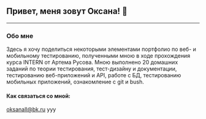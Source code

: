 ## Привет, меня зовут Оксана! 👋

---

### Обо мне 

   Здесь я хочу поделиться некоторыми элементами портфолио по веб- и мобильному тестированию, 
полученными мною в ходе прохождения курса INTERN от Артема Русова. Мною выполнено 20 домашних заданий
по теории тестирования, тест-дизайну и документации, тестированию веб-приложений и API, работе с БД, тестированию мобильных приложений, ознакомление с git и bush. 

#### Как связаться со мной: 

oksanall@bk.ru
yyy
